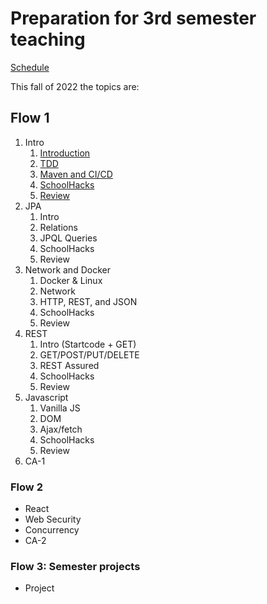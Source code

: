 # Preparation for 3rd semester teaching

[Schedule](https://docs.google.com/spreadsheets/d/1qQ83P8k3IQtoOUjH0SGoDrbFLBeSKPwdj6r01wBF6vo/edit?usp=sharing)

This fall of 2022 the topics are:

## Flow 1

1. Intro
    1. [Introduction](flow1/week1/day1_intro.md)
    2. [TDD](flow1/week1/day2_tdd.md)
    3. [Maven and CI/CD](flow1/week1/day3_maven_ci_cd.md)
    4. [SchoolHacks](flow1/week1/day4_schoolhacks.md)
    5. [Review](flow1/week1/day5_review.md)
2. JPA
    1. Intro
    2. Relations
    3. JPQL Queries
    4. SchoolHacks
    5. Review
3. Network and Docker
    1. Docker & Linux
    2. Network
    3. HTTP, REST, and JSON
    4. SchoolHacks
    5. Review
4. REST
    1. Intro (Startcode + GET)
    2. GET/POST/PUT/DELETE
    3. REST Assured
    4. SchoolHacks
    5. Review
5. Javascript
    1. Vanilla JS
    2. DOM
    3. Ajax/fetch
    4. SchoolHacks
    5. Review
6. CA-1

### Flow 2

- React
- Web Security
- Concurrency
- CA-2

### Flow 3: Semester projects

- Project
